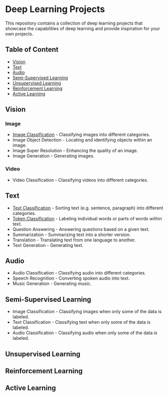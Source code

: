 # Deep Learning Projects

This repository contains a collection of deep learning projects that showcase the capabilities of deep learning and provide inspiration for your own projects.

## Table of Content

- [Vision](#vision)
- [Text](#text)
- [Audio](#audio)
- [Semi-Supervised Learning](#semi-supervised-learning)
- [Unsupervised Learning](#unsupervised-learning)
- [Reinforcement Learning](#reinforcement-learning)
- [Active Learning](#active-learning)

## Vision

### Image

- [Image Classification](./vision/image%20classification) - Classifying images into different categories.
- Image Object Detection - Locating and identifying objects within an image.
- Image Super Resolution - Enhancing the quality of an image.
- Image Generation - Generating images.

### Video

- Video Classification - Classifying videos into different categories.

## Text

- [Text Classification](./text/text%20classification) - Sorting text (e.g. sentence, paragraph) into different categories.
- [Token Classification](./text/token%20classification) - Labeling individual words or parts of words within text.
- Question Answering - Answering questions based on a given text.
- Summarization - Summarizing text into a shorter version.
- Translation - Translating text from one language to another.
- Text Generation - Generating text.

## Audio

- Audio Classification - Classifying audio into different categories.
- Speech Recognition - Converting spoken audio into text.
- Music Generation - Generating music.

## Semi-Supervised Learning

- Image Classification - Classifying images when only some of the data is labeled.
- Text Classification - Classifying text when only some of the data is labeled.
- Audio Classification - Classifying audio when only some of the data is labeled.

## Unsupervised Learning

## Reinforcement Learning

## Active Learning
